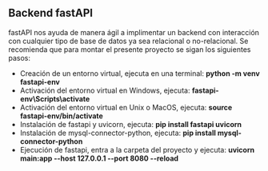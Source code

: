 ## Backend fastAPI

fastAPI nos ayuda de manera ágil a implimentar un backend con interacción con cualquier tipo de base de datos ya sea relacional o no-relacional. Se recomienda que para montar el presente proyecto se sigan los siguientes pasos:
- Creación de un entorno virtual, ejecuta en una terminal: **python -m venv fastapi-env**
- Activación del entorno virtual en Windows, ejecuta: **fastapi-env\Scripts\activate**
- Activación del entorno virtual en Unix o MacOS, ejecuta: **source fastapi-env/bin/activate**
- Instalación de fastapi y uvicorn, ejecuta: **pip install fastapi uvicorn**
- Instalación de mysql-connector-python, ejecuta: **pip install mysql-connector-python**
- Ejecución de fastapi, entra a la carpeta del proyecto y ejecuta: **uvicorn main:app --host 127.0.0.1 --port 8080 --reload**
